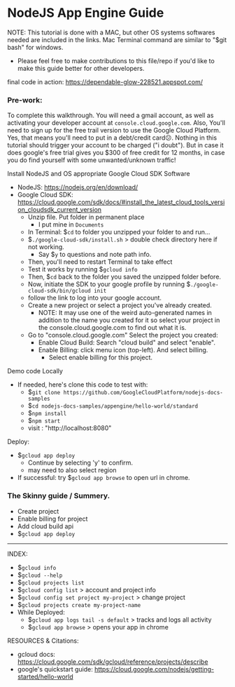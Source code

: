 # NodeJS App Engine Guide

NOTE: This tutorial is done with a MAC, but other OS systems softwares needed are included in the links. Mac Terminal command are similar to "$git bash" for windows.
- Please feel free to make contributions to this file/repo if you'd like to make this guide better for other developers.

final code in action: https://dependable-glow-228521.appspot.com/

### Pre-work:

To complete this walkthrough. You will need a gmail account, as well as activating your developer account at `console.cloud.google.com`. Also, You'll need to sign up for the free trail version to use the Google Cloud Platform. Yes, that means you'll need to put in a debt/credit card😕. Nothing in this tutorial should trigger your account to be charged ("i doubt"). But in case it does google's free trial gives you $300 of free credit for 12 months, in case you do find yourself with some unwanted/unknown traffic!

Install NodeJS and OS appropriate Google Cloud SDK Software
- NodeJS: https://nodejs.org/en/download/
- Google Cloud SDK: https://cloud.google.com/sdk/docs/#install_the_latest_cloud_tools_version_cloudsdk_current_version
  - Unzip file. Put folder in permanent place
    - I put mine in `Documents`
  - In Terminal: $`cd` to folder you unzipped your folder to and run...
  - $`./google-cloud-sdk/install.sh` > double check directory here if not working.
    - Say $`y` to questions and note path info.
  - Then, you'll need to restart Terminal to take effect
  - Test it works by running $`gcloud info`
  - Then, $`cd` back to the folder you saved the unzipped folder before.
  - Now, initiate the SDK to your google profile by running $`./google-cloud-sdk/bin/gcloud init`
  - follow the link to log into your google account.
  - Create a new project or select a project you've already created.
    - NOTE: It may use one of the weird auto-generated names in addition to the name you created for it so select your project in the console.cloud.google.com to find out what it is.
  - Go to "console.cloud.google.com" Select the project you created:
    - Enable Cloud Build: Search "cloud build" and select "enable".
    - Enable Billing: click menu icon (top-left). And select billing.
      - Select enable billing for this project.

Demo code Locally
- If needed, here's clone this code to test with:
  - $`git clone https://github.com/GoogleCloudPlatform/nodejs-docs-samples`
  - $`cd nodejs-docs-samples/appengine/hello-world/standard`
  - $`npm install`
  - $`npm start`
  - visit : "http://localhost:8080"

Deploy:
- $`gcloud app deploy`
  - Continue by selecting 'y' to confirm.
  - may need to also select region
- If successful: try $`gcloud app browse` to open url in chrome.

### The Skinny guide / Summery.
- Create project
- Enable billing for project
- Add cloud build api
- $`gcloud app deploy`

----

INDEX:
- $`gcloud info`
- $`gcloud --help`
- $`gcloud projects list`
- $`gcloud config list` > account and project info
- $`gcloud config set project my-project` > change project
- $`gcloud projects create my-project-name`
- While Deployed:
  - $`gcloud app logs tail -s default` > tracks and logs all activity
  - $`gcloud app browse` > opens your app in chrome

RESOURCES & Citations:
- gcloud docs: https://cloud.google.com/sdk/gcloud/reference/projects/describe
- google's quickstart guide: https://cloud.google.com/nodejs/getting-started/hello-world
